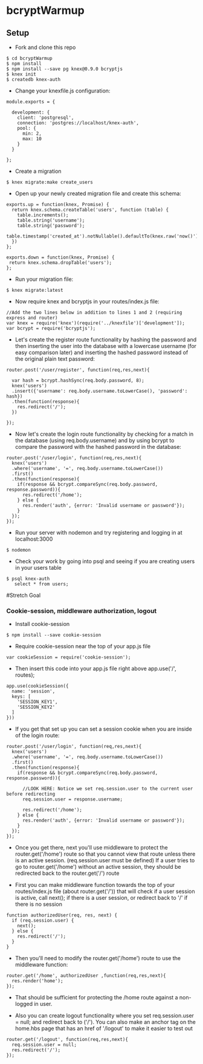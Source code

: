 # bcryptWarmup

## Setup
* Fork and clone this repo
```
$ cd bcryptWarmup
$ npm install
$ npm install --save pg knex@0.9.0 bcryptjs
$ knex init
$ createdb knex-auth
```

* Change your knexfile.js configuration:

```
module.exports = {

  development: {
    client: 'postgresql',
    connection: 'postgres://localhost/knex-auth',
    pool: {
      min: 2,
      max: 10
    }
  }

};
```

* Create a migration

```
$ knex migrate:make create_users
```

* Open up your newly created migration file and create this schema:

```
exports.up = function(knex, Promise) {
  return knex.schema.createTable('users', function (table) {
    table.increments();
    table.string('username');
    table.string('password');
    table.timestamp('created_at').notNullable().defaultTo(knex.raw('now()'));
  })
};

exports.down = function(knex, Promise) {
 return knex.schema.dropTable('users');
};

```

* Run your migration file:

```
$ knex migrate:latest
```

* Now require knex and bcryptjs in your routes/index.js file:

```
//Add the two lines below in addition to lines 1 and 2 (requiring express and router)
var knex = require('knex')(require('../knexfile')['development']);
var bcrypt = require('bcryptjs');
```

* Let's create the register route functionality by hashing the password and then inserting the user into the database with a lowercase username (for easy comparison later) and inserting the hashed password instead of the original plain text password:

```
router.post('/user/register', function(req,res,next){

  var hash = bcrypt.hashSync(req.body.password, 8);
  knex('users')
  .insert({'username': req.body.username.toLowerCase(), 'password': hash})
  .then(function(response){
    res.redirect('/');
  })

});

```

* Now let's create the login route functionality by checking for a match in the database (using req.body.username) and by using bcrypt to compare the password with the hashed password in the database:

```
router.post('/user/login', function(req,res,next){
  knex('users')
  .where('username', '=', req.body.username.toLowerCase())
  .first()
  .then(function(response){
    if(response && bcrypt.compareSync(req.body.password, response.password)){
      res.redirect('/home');
    } else {
      res.render('auth', {error: 'Invalid username or password'});
    }
  });
});
```
* Run your server with nodemon and try registering and logging in at localhost:3000

```
$ nodemon
```

* Check your work by going into psql and seeing if you are creating users in your users table

```
$ psql knex-auth
   select * from users;
```

#Stretch Goal

### Cookie-session, middleware authorization, logout

* Install cookie-session

```
$ npm install --save cookie-session
```

* Require cookie-session near the top of your app.js file

```
var cookieSession = require('cookie-session');
```

* Then insert this code into your app.js file right above app.use('/', routes);

```
app.use(cookieSession({
  name: 'session',
  keys: [
    'SESSION_KEY1',
    'SESSION_KEY2'
  ]
}))
```

* If you get that set up you can set a session cookie when you are inside of the login route:

```
router.post('/user/login', function(req,res,next){
  knex('users')
  .where('username', '=', req.body.username.toLowerCase())
  .first()
  .then(function(response){
    if(response && bcrypt.compareSync(req.body.password, response.password)){

      //LOOK HERE: Notice we set req.session.user to the current user before redirecting
      req.session.user = response.username;

      res.redirect('/home');
    } else {
      res.render('auth', {error: 'Invalid username or password'});
    }
  });
});
```

* Once you get there, next you'll use middleware to protect the router.get('/home') route so that you cannot view that route unless there is an active session. (req.session.user must be defined) If a user tries to go to router.get('/home') without an active session, they should be redirected back to the router.get('/') route

* First you can make middleware function towards the top of your routes/index.js file (about router.get('/')) that will check if a user session is active, call next(); if there is a user session, or redirect back to '/' if there is no session

```
function authorizedUser(req, res, next) {
  if (req.session.user) {
    next();
  } else {
    res.redirect('/');
  }
}
```

* Then you'll need to modify the router.get('/home') route to use the middleware function:

```
router.get('/home', authorizedUser ,function(req,res,next){
  res.render('home');
});
```

* That should be sufficient for protecting the /home route against a non-logged in user.

* Also you can create logout functionality where you set req.session.user = null; and redirect back to ('/'). You can also make an anchor tag on the home.hbs page that has an href of '/logout' to make it easier to test out

```
router.get('/logout', function(req,res,next){
  req.session.user = null;
  res.redirect('/');
});
```
